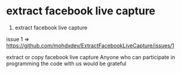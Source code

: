 # extract facebook live capture
 1. extract facebook live capture

issue 1 => https://github.com/mohdxdev/ExtractFacebookLiveCapture/issues/1

extract or copy facebook live capture Anyone who can participate in programming the code with us would be grateful
